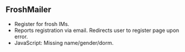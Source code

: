 ## FroshMailer

- Register for frosh IMs.
- Reports registration via email.  Redirects user to register page upon error.
- JavaScript: Missing name/gender/dorm.
